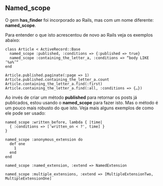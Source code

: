 ## Named_scope

O gem **has\_finder** foi incorporado ao Rails, mas com um nome diferente: **named\_scope**.

Para entender o que isto acrescentou de novo ao Rails veja os exemplos abaixo:

	class Article < ActiveRecord::Base
	  named_scope :published, :conditions => {:published => true}
	  named_scope :containing_the_letter_a, :conditions => “body LIKE ‘%a%’“
	end 

	Article.published.paginate(:page => 1)
	Article.published.containing_the_letter_a.count
	Article.containing_the_letter_a.find(:first)
	Article.containing_the_letter_a.find(:all, :conditions => {…})

Ao invés de criar um método **published** para retornar os posts já publicados, estou usando o **named\_scope** para fazer isto. Mas o método é um pouco mais robusto do que isto. Veja mais alguns exemplos de como ele pode ser usado:

	named_scope :written_before, lambda { |time|
	  { :conditions => ['written_on < ?', time] }
	}

	named_scope :anonymous_extension do
	  def one
	    1
	  end
	end

	named_scope :named_extension, :extend => NamedExtension 

	named_scope :multiple_extensions, :extend => [MultipleExtensionTwo, MultipleExtensionOne]